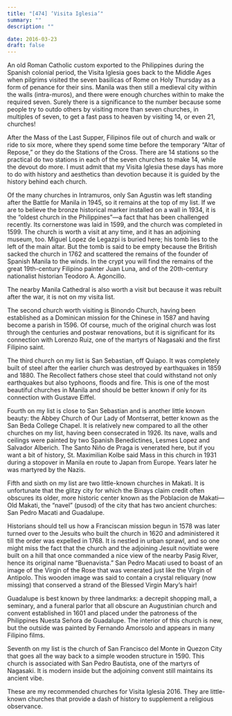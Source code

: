 ```yaml
---
title: "[474] ‘Visita Iglesia’"
summary: ""
description: ""

date: 2016-03-23
draft: false
---
```


An old Roman Catholic custom exported to the Philippines during the Spanish colonial period, the Visita Iglesia goes back to the Middle Ages when pilgrims visited the seven basilicas of Rome on Holy Thursday as a form of penance for their sins. Manila was then still a medieval city within the walls (intra-muros), and there were enough churches within to make the required seven. Surely there is a significance to the number because some people try to outdo others by visiting more than seven churches, in multiples of seven, to get a fast pass to heaven by visiting 14, or even 21, churches!

After the Mass of the Last Supper, Filipinos file out of church and walk or ride to six more, where they spend some time before the temporary “Altar of Repose,” or they do the Stations of the Cross. There are 14 stations so the practical do two stations in each of the seven churches to make 14, while the devout do more. I must admit that my Visita Iglesia these days has more to do with history and aesthetics than devotion because it is guided by the history behind each church.

Of the many churches in Intramuros, only San Agustin was left standing after the Battle for Manila in 1945, so it remains at the top of my list. If we are to believe the bronze historical marker installed on a wall in 1934, it is the “oldest church in the Philippines”—a fact that has been challenged recently. Its cornerstone was laid in 1599, and the church was completed in 1599. The church is worth a visit at any time, and it has an adjoining museum, too. Miguel Lopez de Legazpi is buried here; his tomb lies to the left of the main altar. But the tomb is said to be empty because the British sacked the church in 1762 and scattered the remains of the founder of Spanish Manila to the winds. In the crypt you will find the remains of the great 19th-century Filipino painter Juan Luna, and of the 20th-century nationalist historian Teodoro A. Agoncillo.

The nearby Manila Cathedral is also worth a visit but because it was rebuilt after the war, it is not on my visita list.

The second church worth visiting is Binondo Church, having been established as a Dominican mission for the Chinese in 1587 and having become a parish in 1596. Of course, much of the original church was lost through the centuries and postwar renovations, but it is significant for its connection with Lorenzo Ruiz, one of the martyrs of Nagasaki and the first Filipino saint.

The third church on my list is San Sebastian, off Quiapo. It was completely built of steel after the earlier church was destroyed by earthquakes in 1859 and 1880. The Recollect fathers chose steel that could withstand not only earthquakes but also typhoons, floods and fire. This is one of the most beautiful churches in Manila and should be better known if only for its connection with Gustave Eiffel.

Fourth on my list is close to San Sebastian and is another little known beauty: the Abbey Church of Our Lady of Montserrat, better known as the San Beda College Chapel. It is relatively new compared to all the other churches on my list, having been consecrated in 1926. Its nave, walls and ceilings were painted by two Spanish Benedictines, Lesmes Lopez and Salvador Alberich. The Santo Niño de Praga is venerated here, but if you want a bit of history, St. Maximilian Kolbe said Mass in this church in 1931 during a stopover in Manila en route to Japan from Europe. Years later he was martyred by the Nazis.

Fifth and sixth on my list are two little-known churches in Makati. It is unfortunate that the glitzy city for which the Binays claim credit often obscures its older, more historic center known as the Poblacion de Makati—Old Makati, the “navel” (pusod) of the city that has two ancient churches: San Pedro Macati and Guadalupe.

Historians should tell us how a Franciscan mission begun in 1578 was later turned over to the Jesuits who built the church in 1620 and administered it till the order was expelled in 1768. It is nestled in urban sprawl, and so one might miss the fact that the church and the adjoining Jesuit novitiate were built on a hill that once commanded a nice view of the nearby Pasig River, hence its original name “Buenavista.” San Pedro Macati used to boast of an image of the Virgin of the Rose that was venerated just like the Virgin of Antipolo. This wooden image was said to contain a crystal reliquary (now missing) that conserved a strand of the Blessed Virgin Mary’s hair!

Guadalupe is best known by three landmarks: a decrepit shopping mall, a seminary, and a funeral parlor that all obscure an Augustinian church and convent established in 1601 and placed under the patroness of the Philippines Nuesta Señora de Guadalupe. The interior of this church is new, but the outside was painted by Fernando Amorsolo and appears in many Filipino films.

Seventh on my list is the church of San Francisco del Monte in Quezon City that goes all the way back to a simple wooden structure in 1590. This church is associated with San Pedro Bautista, one of the martyrs of Nagasaki. It is modern inside but the adjoining convent still maintains its ancient vibe.

These are my recommended churches for Visita Iglesia 2016. They are little-known churches that provide a dash of history to supplement a religious observance.
